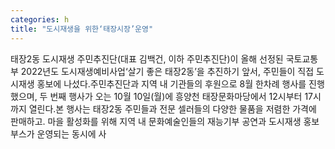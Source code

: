 ```yaml
---
categories: h
title: "도시재생을 위한‘태장시장’운영"
---
```

태장2동 도시재생 주민추진단(대표 김백건, 이하 주민추진단)이 올해 선정된 국토교통부 2022년도 도시재생예비사업‘살기 좋은 태장2동’을 추진하기 앞서, 주민들이 직접 도시재생 홍보에 나섰다.주민추진단과 지역 내 기관들의 후원으로 8월 한차례 행사를 진행했으며, 두 번째 행사가 오는 10월 10일(월)에 흥양천 태장문화마당에서 12시부터 17시까지 열린다.본 행사는 태장2동 주민들과 전문 셀러들의 다양한 물품을 저렴한 가격에 판매하고. 마을 활성화를 위해 지역 내 문화예술인들의 재능기부 공연과 도시재생 홍보부스가 운영되는 동시에 사